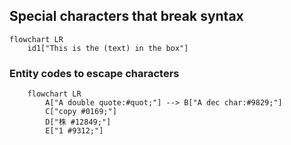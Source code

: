 ## Special characters that break syntax

```mermaid
flowchart LR
    id1["This is the (text) in the box"]
```

### Entity codes to escape characters

```mermaid
    flowchart LR
        A["A double quote:#quot;"] --> B["A dec char:#9829;"]
        C["copy #0169;"]
        D["株 #12849;"]
        E["1 #9312;"]
```
